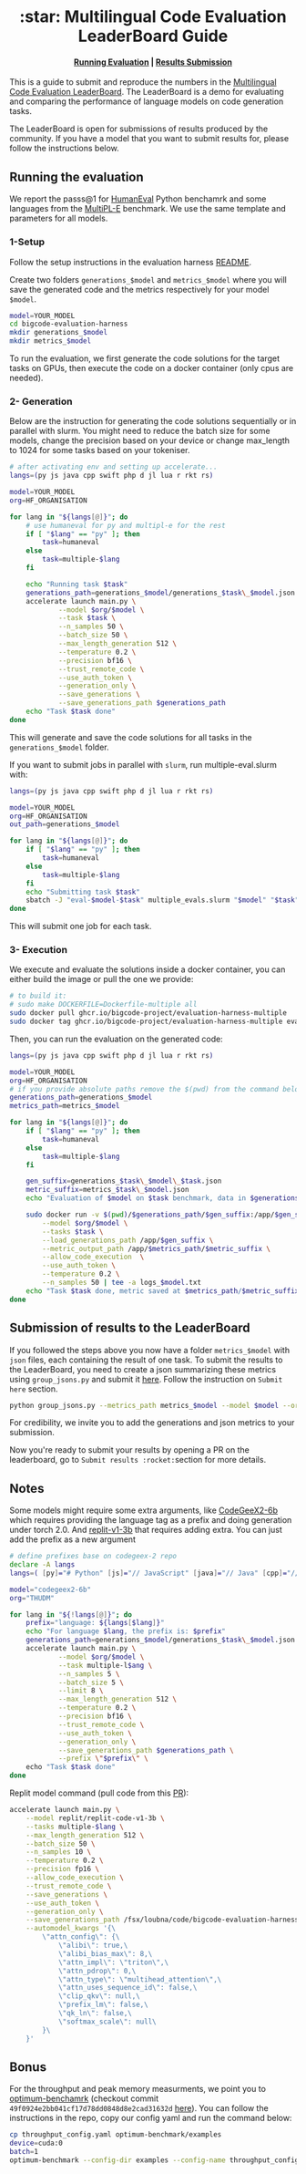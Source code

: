 <h1 align="center">:star: Multilingual Code Evaluation LeaderBoard Guide</h1>


<h4 align="center">
    <p>
        <a href="#running-the-evaluation">Running Evaluation</a> |
        <a href="#submission-of-results-to-the-leaderboard">Results Submission</a> 
    <p>
</h4>

This is a guide to submit and reproduce the numbers in the [Multilingual Code Evaluation LeaderBoard](https://huggingface.co/spaces/bigcode/multilingual-code-evals).
The LeaderBoard is a demo for evaluating and comparing the performance of language models on code generation tasks.

The LeaderBoard is open for submissions of results produced by the community. If you have a model that you want to submit results for, please follow the instructions below.

## Running the evaluation
We report the passs@1 for [HumanEval](https://huggingface.co/datasets/openai_humaneval) Python benchamrk and some languages from the [MultiPL-E](https://huggingface.co/datasets/nuprl/MultiPL-E) benchmark. We use the same template and parameters for all models.

### 1-Setup
Follow the setup instructions in the evaluation harness [README](https://github.com/bigcode-project/bigcode-evaluation-harness/tree/main#setup).

Create two folders `generations_$model` and `metrics_$model` where you will save the generated code and the metrics respectively for your model `$model`.
```bash
model=YOUR_MODEL
cd bigcode-evaluation-harness
mkdir generations_$model
mkdir metrics_$model
```

To run the evaluation, we first generate the code solutions for the target tasks on GPUs, then execute the code on a docker container (only cpus are needed).

### 2- Generation
Below are the instruction for generating the code solutions sequentially or in parallel with slurm. 
You might need to reduce the batch size for some models, change the precision based on your device or change max_length to 1024 for some tasks based on your tokeniser.
```bash
# after activating env and setting up accelerate...
langs=(py js java cpp swift php d jl lua r rkt rs)

model=YOUR_MODEL
org=HF_ORGANISATION

for lang in "${langs[@]}"; do
    # use humaneval for py and multipl-e for the rest
    if [ "$lang" == "py" ]; then
        task=humaneval
    else
        task=multiple-$lang
    fi

    echo "Running task $task"
    generations_path=generations_$model/generations_$task\_$model.json
    accelerate launch main.py \
            --model $org/$model \
            --task $task \
            --n_samples 50 \
            --batch_size 50 \
            --max_length_generation 512 \
            --temperature 0.2 \
            --precision bf16 \
            --trust_remote_code \
            --use_auth_token \
            --generation_only \
            --save_generations \
            --save_generations_path $generations_path
    echo "Task $task done"
done
```
This will generate and save the code solutions for all tasks in the `generations_$model` folder.

If you want to submit jobs in parallel with `slurm`, run multiple-eval.slurm with:
```bash
langs=(py js java cpp swift php d jl lua r rkt rs)

model=YOUR_MODEL
org=HF_ORGANISATION
out_path=generations_$model

for lang in "${langs[@]}"; do
    if [ "$lang" == "py" ]; then
        task=humaneval
    else
        task=multiple-$lang
    fi
    echo "Submitting task $task"
    sbatch -J "eval-$model-$task" multiple_evals.slurm "$model" "$task" "$org" "$out_path"
done
```
This will submit one job for each task.

### 3- Execution

We execute and evaluate the solutions inside a docker container, you can either build the image or pull the one we provide:
```bash
# to build it:
# sudo make DOCKERFILE=Dockerfile-multiple all
sudo docker pull ghcr.io/bigcode-project/evaluation-harness-multiple
sudo docker tag ghcr.io/bigcode-project/evaluation-harness-multiple evaluation-harness-multiple
````

Then, you can run the evaluation on the generated code:
```bash
langs=(py js java cpp swift php d jl lua r rkt rs)

model=YOUR_MODEL
org=HF_ORGANISATION
# if you provide absolute paths remove the $(pwd) from the command below
generations_path=generations_$model
metrics_path=metrics_$model

for lang in "${langs[@]}"; do
    if [ "$lang" == "py" ]; then
        task=humaneval
    else
        task=multiple-$lang
    fi

    gen_suffix=generations_$task\_$model\_$task.json
    metric_suffix=metrics_$task\_$model.json
    echo "Evaluation of $model on $task benchmark, data in $generations_path/$gen_suffix"

    sudo docker run -v $(pwd)/$generations_path/$gen_suffix:/app/$gen_suffix:ro  -v $(pwd)/$metrics_path:/app/$metrics_path -it evaluation-harness-multiple python3 main.py \
        --model $org/$model \
        --tasks $task \
        --load_generations_path /app/$gen_suffix \
        --metric_output_path /app/$metrics_path/$metric_suffix \
        --allow_code_execution  \
        --use_auth_token \
        --temperature 0.2 \
        --n_samples 50 | tee -a logs_$model.txt
    echo "Task $task done, metric saved at $metrics_path/$metric_suffix"
done
```

## Submission of results to the LeaderBoard
If you followed the steps above you now have a folder `metrics_$model` with `json` files, each containing the result of one task. To submit the results to the LeaderBoard, you need to create a json summarizing these metrics using `group_jsons.py` and submit it [here](https://huggingface.co/spaces/bigcode/multilingual-code-evals). Follow the instruction on `Submit here` section.
```bash
python group_jsons.py --metrics_path metrics_$model --model $model --org $org --username $your_hf_username
```
For credibility, we invite you to add the generations and json metrics to your submission.

Now you're ready to submit your results by opening a PR on the leaderboard, go to `Submit results :rocket:`section for more details.

## Notes
Some models might require some extra arguments, like [CodeGeeX2-6b](https://huggingface.co/THUDM/codegeex2-6b) which requires providing the language tag as a prefix and doing generation under torch 2.0. And [replit-v1-3b](https://huggingface.co/replit/replit-code-v1-3b) that requires adding extra. You can just add the prefix as a new argument
```bash
# define prefixes base on codegeex-2 repo
declare -A langs
langs=( [py]="# Python" [js]="// JavaScript" [java]="// Java" [cpp]="// C++" [swift]="// Swift" [php]="// PHP" [jl]="# Julia" [lua]="// Lua" [r]="# R" [rkt]="; Racket" [rs]="// Rust" [d]="" )

model="codegeex2-6b"
org="THUDM"

for lang in "${!langs[@]}"; do
    prefix="language: ${langs[$lang]}"
    echo "For language $lang, the prefix is: $prefix"
    generations_path=generations_$model/generations_$task\_$model.json
    accelerate launch main.py \
            --model $org/$model \
            --task multiple-l$ang \
            --n_samples 5 \
            --batch_size 5 \
            --limit 8 \
            --max_length_generation 512 \
            --temperature 0.2 \
            --precision bf16 \
            --trust_remote_code \
            --use_auth_token \
            --generation_only \
            --save_generations_path $generations_path \
            --prefix \"$prefix\" \
    echo "Task $task done"
done
```
Replit model command (pull code from this [PR](https://github.com/bigcode-project/bigcode-evaluation-harness/pull/115)):
```bash
accelerate launch main.py \
    --model replit/replit-code-v1-3b \
    --tasks multiple-$lang \
    --max_length_generation 512 \
    --batch_size 50 \
    --n_samples 10 \
    --temperature 0.2 \
    --precision fp16 \
    --allow_code_execution \
    --trust_remote_code \
    --save_generations \
    --use_auth_token \
    --generation_only \
    --save_generations_path /fsx/loubna/code/bigcode-evaluation-harness/multiple_gens_replit/replit-$lang.json \
    --automodel_kwargs '{\
        \"attn_config\": {\
            \"alibi\": true,\
            \"alibi_bias_max\": 8,\
            \"attn_impl\": \"triton\",\
            \"attn_pdrop\": 0,\
            \"attn_type\": \"multihead_attention\",\
            \"attn_uses_sequence_id\": false,\
            \"clip_qkv\": null,\
            \"prefix_lm\": false,\
            \"qk_ln\": false,\
            \"softmax_scale\": null\
        }\
    }'
```

## Bonus
For the throughput and peak memory measurments, we point you to [optimum-benchamrk](https://github.com/huggingface/optimum-benchmark) (checkout commit `49f0924e2bb041cf17d78dd0848d8e2cad31632d` [here](https://github.com/huggingface/optimum-benchmark/commit/49f0924e2bb041cf17d78dd0848d8e2cad31632d)).
You can follow the instructions in the repo, copy our config yaml and run the command below:
```bash
cp throughput_config.yaml optimum-benchmark/examples
device=cuda:0
batch=1
optimum-benchmark --config-dir examples --config-name throughput_config model=$org/$model device=$device benchmark.input_shapes.batch_size=$batch
```

